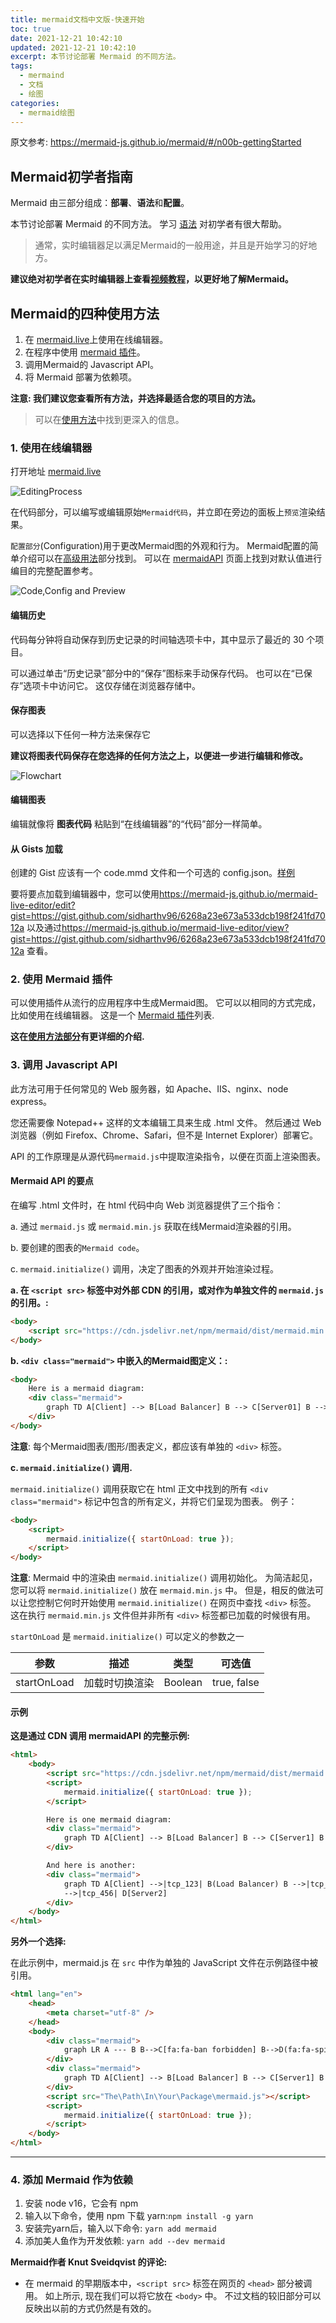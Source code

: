 ```yaml
---
title: mermaid文档中文版-快速开始
toc: true
date: 2021-12-21 10:42:10
updated: 2021-12-21 10:42:10
excerpt: 本节讨论部署 Mermaid 的不同方法。
tags:
  - mermaind
  - 文档
  - 绘图
categories:
  - mermaid绘图
---
```


原文参考: <https://mermaid-js.github.io/mermaid/#/n00b-gettingStarted>

## Mermaid初学者指南

Mermaid 由三部分组成：**部署**、**语法**和**配置**。

本节讨论部署 Mermaid 的不同方法。 学习 [语法](./n00b-syntaxReference.md) 对初学者有很大帮助。

> 通常，实时编辑器足以满足Mermaid的一般用途，并且是开始学习的好地方。

**建议绝对初学者在实时编辑器上查看[视频教程](./Tutorials.md)，以更好地了解Mermaid。**

## Mermaid的四种使用方法

1. 在 [mermaid.live](https://mermaid.live)上使用在线编辑器。
2. 在程序中使用 [mermaid 插件](./integrations.md)。
3. 调用Mermaid的 Javascript API。
4. 将 Mermaid 部署为依赖项。

**注意: 我们建议您查看所有方法，并选择最适合您的项目的方法。**

> 可以在[使用方法](./usage.md)中找到更深入的信息。

### 1. 使用在线编辑器

打开地址 [mermaid.live](https://mermaid.live)

![EditingProcess](https://mermaid-js.github.io/mermaid/img/Editing-process.png)

在代码部分，可以编写或编辑原始`Mermaid代码`，并立即在旁边的面板上`预览`渲染结果。

`配置部分`(Configuration)用于更改Mermaid图的外观和行为。 Mermaid配置的简单介绍可以在[高级用法](./n00b-advanced.md)部分找到。 可以在 [mermaidAPI](Setup.md) 页面上找到对默认值进行编目的完整配置参考。

![Code,Config and Preview](https://mermaid-js.github.io/mermaid/img/Code-Preview-Config.png)

#### 编辑历史

代码每分钟将自动保存到历史记录的时间轴选项卡中，其中显示了最近的 30 个项目。

可以通过单击“历史记录”部分中的“保存”图标来手动保存代码。 也可以在“已保存”选项卡中访问它。 这仅存储在浏览器存储中。

#### 保存图表

可以选择以下任何一种方法来保存它

**建议将图表代码保存在您选择的任何方法之上，以便进一步进行编辑和修改。**

![Flowchart](https://mermaid-js.github.io/mermaid/img/Live-Editor-Choices.png)

#### 编辑图表

编辑就像将 **图表代码** 粘贴到“在线编辑器”的“代码”部分一样简单。

#### 从 Gists 加载

创建的 Gist 应该有一个 code.mmd 文件和一个可选的 config.json。[样例](https://gist.github.com/sidharthv96/6268a23e673a533dcb198f241fd7012a)

要将要点加载到编辑器中，您可以使用<https://mermaid-js.github.io/mermaid-live-editor/edit?gist=https://gist.github.com/sidharthv96/6268a23e673a533dcb198f241fd7012a> 以及通过<https://mermaid-js.github.io/mermaid-live-editor/view?gist=https://gist.github.com/sidharthv96/6268a23e673a533dcb198f241fd7012a> 查看。

### 2. 使用 Mermaid 插件

可以使用插件从流行的应用程序中生成Mermaid图。 它可以以相同的方式完成，比如使用在线编辑器。 这是一个 [Mermaid 插件](./integrations.md)列表.

**这在[使用方法部分](./usage.md)有更详细的介绍.**

### 3. 调用 Javascript API

此方法可用于任何常见的 Web 服务器，如 Apache、IIS、nginx、node express。

您还需要像 Notepad++ 这样的文本编辑工具来生成 .html 文件。 然后通过 Web 浏览器（例如 Firefox、Chrome、Safari，但不是 Internet Explorer）部署它。

API 的工作原理是从源代码`mermaid.js`中提取渲染指令，以便在页面上渲染图表。

#### Mermaid API 的要点

在编写 .html 文件时，在 html 代码中向 Web 浏览器提供了三个指令：

a. 通过 `mermaid.js` 或 `mermaid.min.js` 获取在线Mermaid渲染器的引用。

b. 要创建的图表的`Mermaid code`。

c. `mermaid.initialize()` 调用，决定了图表的外观并开始渲染过程。

**a. 在 `<script src>` 标签中对外部 CDN 的引用，或对作为单独文件的 `mermaid.js` 的引用。:**

```html
<body>
    <script src="https://cdn.jsdelivr.net/npm/mermaid/dist/mermaid.min.js"></script>
</body>
```

**b. `<div class="mermaid">` 中嵌入的Mermaid图定义：:**

```html
<body>
    Here is a mermaid diagram:
    <div class="mermaid">
        graph TD A[Client] --> B[Load Balancer] B --> C[Server01] B --> D[Server02]
    </div>
</body>
```

**注意**: 每个Mermaid图表/图形/图表定义，都应该有单独的 `<div>` 标签。

**c. `mermaid.initialize()` 调用.**

`mermaid.initialize()` 调用获取它在 html 正文中找到的所有 `<div class="mermaid">` 标记中包含的所有定义，并将它们呈现为图表。 例子：

```html
<body>
    <script>
        mermaid.initialize({ startOnLoad: true });
    </script>
</body>
```

**注意**:
Mermaid 中的渲染由 `mermaid.initialize()` 调用初始化。 为简洁起见，您可以将 `mermaid.initialize()` 放在 `mermaid.min.js` 中。 但是，相反的做法可以让您控制它何时开始使用 `mermaid.initialize()` 在网页中查找 `<div>` 标签。 这在执行 `mermaid.min.js` 文件但并非所有 `<div>` 标签都已加载的时候很有用。

`startOnLoad` 是 `mermaid.initialize()` 可以定义的参数之一

| 参数        | 描述           | 类型    | 可选值      |
| ----------- | -------------- | ------- | ----------- |
| startOnLoad | 加载时切换渲染 | Boolean | true, false |

#### 示例

**这是通过 CDN 调用 mermaidAPI 的完整示例:**

```html
<html>
    <body>
        <script src="https://cdn.jsdelivr.net/npm/mermaid/dist/mermaid.min.js"></script>
        <script>
            mermaid.initialize({ startOnLoad: true });
        </script>

        Here is one mermaid diagram:
        <div class="mermaid">
            graph TD A[Client] --> B[Load Balancer] B --> C[Server1] B --> D[Server2]
        </div>

        And here is another:
        <div class="mermaid">
            graph TD A[Client] -->|tcp_123| B(Load Balancer) B -->|tcp_456| C[Server1] B
            -->|tcp_456| D[Server2]
        </div>
    </body>
</html>
```

**另外一个选择:**

在此示例中，mermaid.js 在 `src` 中作为单独的 JavaScript 文件在示例路径中被引用。

```html
<html lang="en">
    <head>
        <meta charset="utf-8" />
    </head>
    <body>
        <div class="mermaid">
            graph LR A --- B B-->C[fa:fa-ban forbidden] B-->D(fa:fa-spinner);
        </div>
        <div class="mermaid">
            graph TD A[Client] --> B[Load Balancer] B --> C[Server1] B --> D[Server2]
        </div>
        <script src="The\Path\In\Your\Package\mermaid.js"></script>
        <script>
            mermaid.initialize({ startOnLoad: true });
        </script>
    </body>
</html>
```

---

### 4. 添加 Mermaid 作为依赖

1. 安装 node v16，它会有 npm
2. 输入以下命令，使用 npm 下载 yarn:`npm install -g yarn`
3. 安装完yarn后，输入以下命令: `yarn add mermaid`
4. 添加美人鱼作为开发依赖: `yarn add --dev mermaid`

**Mermaid作者 Knut Sveidqvist 的评论:**

- 在 mermaid 的早期版本中，`<script src>` 标签在网页的 `<head>` 部分被调用。 如上所示, 现在我们可以将它放在 `<body>` 中。 不过文档的较旧部分可以反映出以前的方式仍然是有效的。
